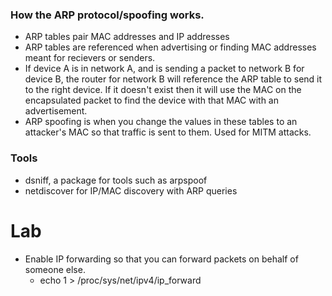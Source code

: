 ### How the ARP protocol/spoofing works.
* ARP tables pair MAC addresses and IP addresses
* ARP tables are referenced when advertising or finding MAC addresses meant for recievers or senders.
* If device A is in network A, and is sending a packet to network B for device B, the router for network B
  will reference the ARP table to send it to the right device. If it doesn't exist then it will use the MAC
  on the encapsulated packet to find the device with that MAC with an advertisement.
* ARP spoofing is when you change the values in these tables to an attacker's MAC so that traffic is sent to them.
  Used for MITM attacks.
### Tools
* dsniff, a package for tools such as arpspoof
* netdiscover for IP/MAC discovery with ARP queries

# Lab
* Enable IP forwarding so that you can forward packets on behalf of someone else.
    * echo 1 > /proc/sys/net/ipv4/ip_forward
